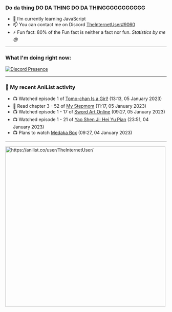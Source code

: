 ### Do da thing DO DA THING DO DA THINGGGGGGGGGGG

- 🌱 I’m currently learning JavaScript
- 📫 You can contact me on Discord [TheInternetUser#9060](https://discord.com/users/534117072796385300)
- ⚡ Fun fact: 80% of the Fun fact is neither a fact nor fun. _Statistics by me 😎_
<hr>
 
### What I'm doing right now:
[![Discord Presence](https://lanyard.cnrad.dev/api/534117072796385300)](https://discord.com/users/534117072796385300)
<hr>
  
### 🌸 My recent AniList activity

<!-- ANILIST_ACTIVITY:start -->

-   📺 Watched episode 1 of [Tomo-chan Is a Girl!](https://anilist.co/anime/151806) (13:13, 05 January 2023)
-   📖 Read chapter 3 - 52 of [My Stepmom](https://anilist.co/manga/106260) (11:17, 05 January 2023)
-   📺 Watched episode 1 - 17 of [Sword Art Online](https://anilist.co/anime/11757) (09:27, 05 January 2023)
-   📺 Watched episode 1 - 21 of [Yao Shen Ji: Hei Yu Pian](https://anilist.co/anime/116964) (23:51, 04 January 2023)
-   📺 Plans to watch [Medaka Box](https://anilist.co/anime/11761) (09:27, 04 January 2023)

<!-- ANILIST_ACTIVITY:end -->
<hr>

<img width="500" alt="https://anilist.co/user/TheInternetUser/" src="https://img.anili.st/User/929966"/>
